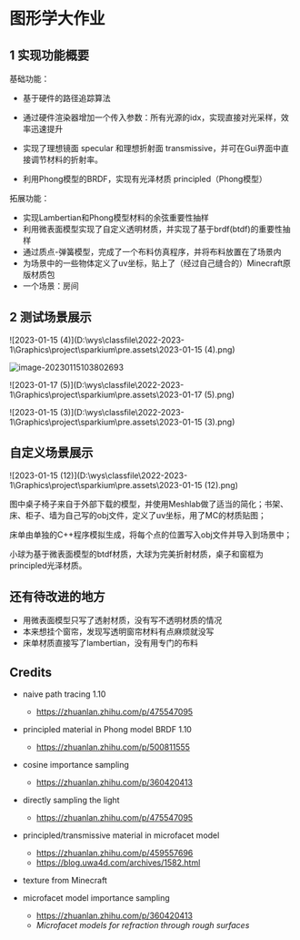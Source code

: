 # 图形学大作业

## 1 实现功能概要

基础功能：

- 基于硬件的路径追踪算法
- 通过硬件渲染器增加一个传入参数：所有光源的idx，实现直接对光采样，效率迅速提升

- 实现了理想镜面 specular 和理想折射面 transmissive，并可在Gui界面中直接调节材料的折射率。

- 利用Phong模型的BRDF，实现有光泽材质 principled（Phong模型）

拓展功能：

- 实现Lambertian和Phong模型材料的余弦重要性抽样
- 利用微表面模型实现了自定义透明材质，并实现了基于brdf(btdf)的重要性抽样
- 通过质点-弹簧模型，完成了一个布料仿真程序，并将布料放置在了场景内
- 为场景中的一些物体定义了uv坐标，贴上了（经过自己缝合的）Minecraft原版材质包
- 一个场景：房间

## 2 测试场景展示

![2023-01-15 (4)](D:\wys\classfile\2022-2023-1\Graphics\project\sparkium\pre.assets\2023-01-15 (4).png)

![image-20230115103802693](D:\wys\classfile\2022-2023-1\Graphics\project\sparkium\pre.assets\image-20230115103802693.png)

![2023-01-17 (5)](D:\wys\classfile\2022-2023-1\Graphics\project\sparkium\pre.assets\2023-01-17 (5).png)

![2023-01-15 (3)](D:\wys\classfile\2022-2023-1\Graphics\project\sparkium\pre.assets\2023-01-15 (3).png)











## 自定义场景展示

![2023-01-15 (12)](D:\wys\classfile\2022-2023-1\Graphics\project\sparkium\pre.assets\2023-01-15 (12).png)

图中桌子椅子来自于外部下载的模型，并使用Meshlab做了适当的简化；书架、床、柜子、墙为自己写的obj文件，定义了uv坐标，用了MC的材质贴图；

床单由单独的C++程序模拟生成，将每个点的位置写入obj文件并导入到场景中；

小球为基于微表面模型的btdf材质，大球为完美折射材质，桌子和窗框为principled光泽材质。



## 还有待改进的地方

- 用微表面模型只写了透射材质，没有写不透明材质的情况
- 本来想挂个窗帘，发现写透明窗帘材料有点麻烦就没写
- 床单材质直接写了lambertian，没有用专门的布料



 ## Credits

- naive path tracing 1.10
  - <https://zhuanlan.zhihu.com/p/475547095>
- principled material in Phong model BRDF 1.10
  - <https://zhuanlan.zhihu.com/p/500811555>
- cosine importance sampling
  - <https://zhuanlan.zhihu.com/p/360420413>
- directly sampling the light
  - <https://zhuanlan.zhihu.com/p/475547095>
- principled/transmissive material in microfacet model
  - <https://zhuanlan.zhihu.com/p/459557696>
  - <https://blog.uwa4d.com/archives/1582.html>
- texture from Minecraft

- microfacet model importance sampling
  - <https://zhuanlan.zhihu.com/p/360420413>
  - *Microfacet models for refraction through rough surfaces*